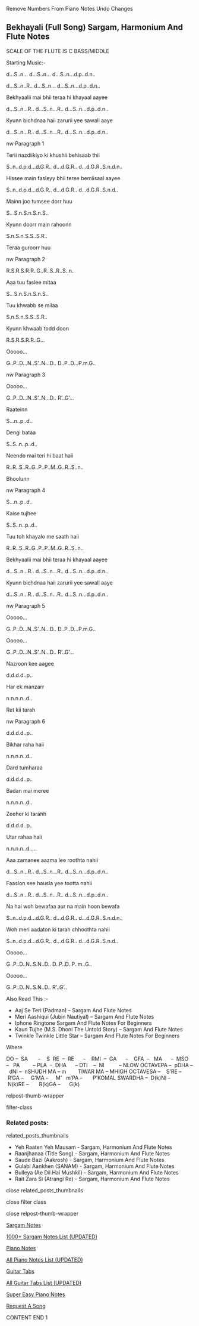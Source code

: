 
Remove Numbers From Piano Notes
Undo Changes



## Bekhayali (Full Song) Sargam, Harmonium And Flute Notes



SCALE OF THE FLUTE IS C BASS/MIDDLE



Starting Music:-



d…S..n… d…S..n… d…S..n…d.p..d.n..



d…S..n..R.. d…S..n… d…S..n…d.p..d.n..



Bekhyaalii mai bhii teraa hi khayaal aayee



d…S..n…R.. d…S..n…R.. d…S..n…d.p..d.n..



Kyunn bichdnaa haii zarurii yee sawall aaye



d…S..n…R.. d…S..n…R.. d…S..n…d.p..d.n..



nw Paragraph 1

Terii nazdiikiyo ki khushii behisaab thii



S..n..d.p.d…d.G.R.. d…d.G.R.. d…d.G.R..S.n.d.n..



Hissee main fasleyy bhii teree bemiisaal aayee



S..n..d.p.d…d.G.R.. d…d.G.R.. d…d.G.R..S.n.d..



Mainn joo tumsee dorr huu



S.. S.n.S.n.S.n.S..



Kyunn doorr main rahoonn



S.n.S.n.S.S..S.R..



Teraa guroorr huu

nw Paragraph 2



R.S.R.S.R.R..G..R..S..R..S..n..



Aaa tuu faslee mitaa



S.. S.n.S.n.S.n.S..



Tuu khwabb se milaa



S.n.S.n.S.S..S.R..



Kyunn khwaab todd doon



R.S.R.S.R.R..G…



Ooooo…



G..P..D…N..S’..N…D.. D..P..D…P.m.G..



nw Paragraph 3

Ooooo…



G..P..D…N..S’..N…D.. R’..G’…



Raateinn



S…n..p..d..



Dengi bataa



S..S..n..p..d..



Neendo mai teri hi baat haii



R..R..S..R..G..P..P..M..G..R..S..n..



Bhoolunn

nw Paragraph 4



S…n..p..d..



Kaise tujhee



S..S..n..p..d..



Tuu toh khayalo me saath haii



R..R..S..R..G..P..P..M..G..R..S..n..



Bekhyaalii mai bhii teraa hi khayaal aayee



d…S..n…R.. d…S..n…R.. d…S..n…d.p..d.n..



Kyunn bichdnaa haii zarurii yee sawall aaye



d…S..n…R.. d…S..n…R.. d…S..n…d.p..d.n..



nw Paragraph 5

Ooooo…



G..P..D…N..S’..N…D.. D..P..D…P.m.G..



Ooooo…



G..P..D…N..S’..N…D.. R’..G’…



Nazroon kee aagee



d.d.d.d..p..



Har ek manzarr



n.n.n.n..d..



Ret kii tarah

nw Paragraph 6



d.d.d.d..p..



Bikhar raha haii



n.n.n.n..d..



Dard tumharaa



d.d.d.d..p..



Badan mai meree



n.n.n.n..d..



Zeeher ki tarahh



d.d.d.d..p..



Utar rahaa haii



n.n.n.n..d…..



Aaa zamanee aazma lee roothta nahii



d…S..n…R.. d…S..n…R.. d…S..n…d.p..d.n..



Faaslon see hausla yee tootta nahii



d…S..n…R.. d…S..n…R.. d…S..n…d.p..d.n..



Na hai woh bewafaa aur na main hoon bewafa



S..n..d.p.d…d.G.R.. d…d.G.R.. d…d.G.R..S.n.d.n..



Woh meri aadaton ki tarah chhoothta nahii



S..n..d.p.d…d.G.R.. d…d.G.R.. d…d.G.R..S.n.d..



Ooooo…



G..P..D..N..S.N..D.. D..P..D..P..m..G..



Ooooo…



G..P..D..N..S.N..D.. R’..G’..



Also Read This :-



* Aaj Se Teri (Padman) – Sargam And Flute Notes
* Meri Aashiqui (Jubin Nautiyal) – Sargam And Flute Notes
* Iphone Ringtone Sargam And Flute Notes For Beginners
* Kaun Tujhe (M.S. Dhoni The Untold Story) – Sargam And Flute Notes
* Twinkle Twinkle Little Star – Sargam And Flute Notes For Beginners



Where



DO –  SA       –    S  RE  –  RE      –    RMI  –  GA      –    GFA  –   MA      –  MSO  –   PA         – PLA  –  DHA      – DTI    –  NI          – NLOW OCTAVEPA –  pDHA –  dNI –  nSHUDH MA – m        TIWAR MA – MHIGH OCTAVESA –    S’RE –     R’GA –     G’MA –     M’   m’PA –       P’KOMAL SWARDHA –  D(k)NI –       N(k)RE –       R(k)GA –      G(k)



relpost-thumb-wrapper

filter-class

### Related posts:

related_posts_thumbnails

* Yeh Raaten Yeh Mausam - Sargam, Harmonium And Flute Notes
* Raanjhanaa (Title Song) - Sargam, Harmonium And Flute Notes
* Saude Bazi (Aakrosh) - Sargam, Harmonium And Flute Notes
* Gulabi Aankhen (SANAM) - Sargam, Harmonium And Flute Notes
* Bulleya (Ae Dil Hai Mushkil) - Sargam, Harmonium And Flute Notes
* Rait Zara Si (Atrangi Re) - Sargam, Harmonium And Flute Notes

close related_posts_thumbnails

close filter class

close relpost-thumb-wrapper

[Sargam Notes](https://www.notationsworld.com/sargam-notes.html)

[1000+ Sargam Notes List (UPDATED)](https://www.notationsworld.com/all-songs-list-sargam-notes.html)

[Piano Notes](https://www.notationsworld.com/piano-notes.html)

[All Piano Notes List (UPDATED)](https://www.notationsworld.com/all-songs-list-piano-notes.html)

[Guitar Tabs](https://www.notationsworld.com/guitar-tabs.html)

[All Guitar Tabs List (UPDATED)](https://www.notationsworld.com/all-songs-list-guitar-tabs.html)

[Super Easy Piano Notes](https://studywall.in/)

[Request A Song](https://www.notationsworld.com/request-a-song.html)

CONTENT END 1

